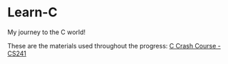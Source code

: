 # Learn-C
My journey to the C world!

These are the materials used throughout the progress:
[C Crash Course - CS241](http://cs241.cs.illinois.edu/coursebook/Introc)

